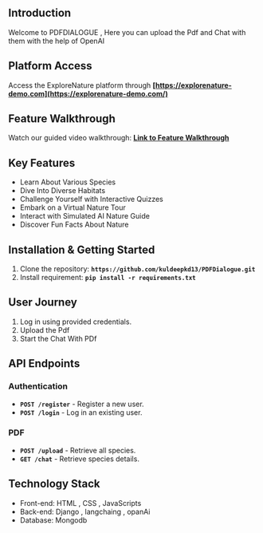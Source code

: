 ## **Introduction**
Welcome to PDFDIALOGUE , Here you can upload the Pdf and Chat with them with the help of OpenAI

## **Platform Access**

Access the ExploreNature platform through **[https://explorenature-demo.com](https://explorenature-demo.com/)**

## **Feature Walkthrough**

Watch our guided video walkthrough: **[Link to Feature Walkthrough](https://youtube-link-to-walkthrough/)**

## **Key Features**

- Learn About Various Species
- Dive Into Diverse Habitats
- Challenge Yourself with Interactive Quizzes
- Embark on a Virtual Nature Tour
- Interact with Simulated AI Nature Guide
- Discover Fun Facts About Nature



## **Installation & Getting Started**

1. Clone the repository: **`https://github.com/kuldeepkd13/PDFDialogue.git`**
2. Install requirement: **`pip install -r requirements.txt`**


## **User Journey**

1. Log in using provided credentials.
2. Upload the Pdf 
3. Start the Chat With PDf

## **API Endpoints**

### **Authentication**

- **`POST /register`** - Register a new user.
- **`POST /login`** - Log in an existing user.

### **PDF**

- **`POST /upload`** - Retrieve all species.
- **`GET /chat`** - Retrieve species details.



## **Technology Stack**

- Front-end: HTML , CSS , JavaScripts
- Back-end: Django , langchaing , opanAi
- Database: Mongodb
